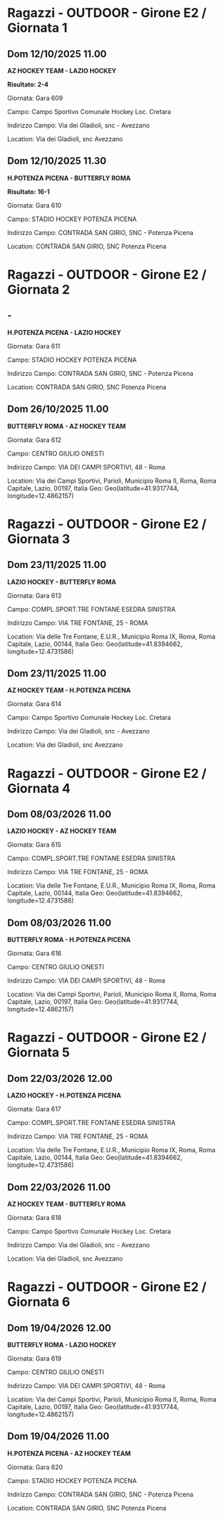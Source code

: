 

# Ragazzi - OUTDOOR  - Girone E2 / Giornata 1

## Dom 12/10/2025 11.00

<strong>AZ HOCKEY TEAM - LAZIO HOCKEY</strong>

**Risultato: 2-4**

Giornata: Gara 609

Campo: Campo Sportivo Comunale Hockey Loc. Cretara 

Indirizzo Campo:  Via dei Gladioli, snc - Avezzano

Location:  Via dei Gladioli, snc Avezzano


## Dom 12/10/2025 11.30

<strong>H.POTENZA PICENA - BUTTERFLY ROMA</strong>

**Risultato: 16-1**

Giornata: Gara 610

Campo: STADIO HOCKEY POTENZA PICENA 

Indirizzo Campo:  CONTRADA SAN GIRIO, SNC - Potenza Picena

Location:  CONTRADA SAN GIRIO, SNC Potenza Picena



# Ragazzi - OUTDOOR  - Girone E2 / Giornata 2

## -

<strong>H.POTENZA PICENA - LAZIO HOCKEY</strong>

Giornata: Gara 611

Campo: STADIO HOCKEY POTENZA PICENA 

Indirizzo Campo:  CONTRADA SAN GIRIO, SNC - Potenza Picena

Location:  CONTRADA SAN GIRIO, SNC Potenza Picena


## Dom 26/10/2025 11.00

<strong>BUTTERFLY ROMA - AZ HOCKEY TEAM</strong>

Giornata: Gara 612

Campo: CENTRO GIULIO ONESTI 

Indirizzo Campo:  VIA DEI CAMPI SPORTIVI, 48 - Roma

Location: Via dei Campi Sportivi, Parioli, Municipio Roma II, Roma, Roma Capitale, Lazio, 00197, Italia
Geo: Geo(latitude=41.9317744, longitude=12.4862157)



# Ragazzi - OUTDOOR  - Girone E2 / Giornata 3

## Dom 23/11/2025 11.00

<strong>LAZIO HOCKEY - BUTTERFLY ROMA</strong>

Giornata: Gara 613

Campo: COMPL.SPORT.TRE FONTANE ESEDRA SINISTRA 

Indirizzo Campo:  VIA TRE FONTANE, 25 - ROMA

Location: Via delle Tre Fontane, E.U.R., Municipio Roma IX, Roma, Roma Capitale, Lazio, 00144, Italia
Geo: Geo(latitude=41.8394662, longitude=12.4731586)


## Dom 23/11/2025 11.00

<strong>AZ HOCKEY TEAM - H.POTENZA PICENA</strong>

Giornata: Gara 614

Campo: Campo Sportivo Comunale Hockey Loc. Cretara 

Indirizzo Campo:  Via dei Gladioli, snc - Avezzano

Location:  Via dei Gladioli, snc Avezzano



# Ragazzi - OUTDOOR  - Girone E2 / Giornata 4

## Dom 08/03/2026 11.00

<strong>LAZIO HOCKEY - AZ HOCKEY TEAM</strong>

Giornata: Gara 615

Campo: COMPL.SPORT.TRE FONTANE ESEDRA SINISTRA 

Indirizzo Campo:  VIA TRE FONTANE, 25 - ROMA

Location: Via delle Tre Fontane, E.U.R., Municipio Roma IX, Roma, Roma Capitale, Lazio, 00144, Italia
Geo: Geo(latitude=41.8394662, longitude=12.4731586)


## Dom 08/03/2026 11.00

<strong>BUTTERFLY ROMA - H.POTENZA PICENA</strong>

Giornata: Gara 616

Campo: CENTRO GIULIO ONESTI 

Indirizzo Campo:  VIA DEI CAMPI SPORTIVI, 48 - Roma

Location: Via dei Campi Sportivi, Parioli, Municipio Roma II, Roma, Roma Capitale, Lazio, 00197, Italia
Geo: Geo(latitude=41.9317744, longitude=12.4862157)



# Ragazzi - OUTDOOR  - Girone E2 / Giornata 5

## Dom 22/03/2026 12.00

<strong>LAZIO HOCKEY - H.POTENZA PICENA</strong>

Giornata: Gara 617

Campo: COMPL.SPORT.TRE FONTANE ESEDRA SINISTRA 

Indirizzo Campo:  VIA TRE FONTANE, 25 - ROMA

Location: Via delle Tre Fontane, E.U.R., Municipio Roma IX, Roma, Roma Capitale, Lazio, 00144, Italia
Geo: Geo(latitude=41.8394662, longitude=12.4731586)


## Dom 22/03/2026 11.00

<strong>AZ HOCKEY TEAM - BUTTERFLY ROMA</strong>

Giornata: Gara 618

Campo: Campo Sportivo Comunale Hockey Loc. Cretara 

Indirizzo Campo:  Via dei Gladioli, snc - Avezzano

Location:  Via dei Gladioli, snc Avezzano



# Ragazzi - OUTDOOR  - Girone E2 / Giornata 6

## Dom 19/04/2026 12.00

<strong>BUTTERFLY ROMA - LAZIO HOCKEY</strong>

Giornata: Gara 619

Campo: CENTRO GIULIO ONESTI 

Indirizzo Campo:  VIA DEI CAMPI SPORTIVI, 48 - Roma

Location: Via dei Campi Sportivi, Parioli, Municipio Roma II, Roma, Roma Capitale, Lazio, 00197, Italia
Geo: Geo(latitude=41.9317744, longitude=12.4862157)


## Dom 19/04/2026 11.00

<strong>H.POTENZA PICENA - AZ HOCKEY TEAM</strong>

Giornata: Gara 620

Campo: STADIO HOCKEY POTENZA PICENA 

Indirizzo Campo:  CONTRADA SAN GIRIO, SNC - Potenza Picena

Location:  CONTRADA SAN GIRIO, SNC Potenza Picena

